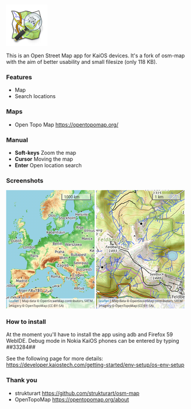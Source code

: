 ![logo](application/icons/icon-112-112.png) 

This is an Open Street Map app for KaiOS devices. It's a fork of osm-map with the aim of better usability and small filesize (only 118 KB).

### Features
+ Map
+ Search locations

### Maps
+ Open Topo Map https://opentopomap.org/

### Manual
+ **Soft-keys** Zoom the map
+ **Cursor** Moving the map
+ **Enter** Open location search

### Screenshots
![topo1](/topo1.png)
![topo2](/topo2.png)

### How to install
At the moment you'll have to install the app using adb and Firefox 59 WebIDE. Debug mode in Nokia KaiOS phones can be entered by typing *#*#33284#*#*

See the following page for more details:
https://developer.kaiostech.com/getting-started/env-setup/os-env-setup

### Thank you
+ strukturart https://github.com/strukturart/osm-map
+ OpenTopoMap https://opentopomap.org/about
